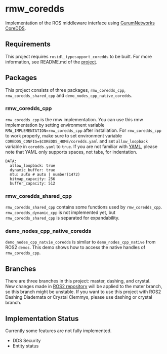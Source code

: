 # rmw_coredds
Implementation of the ROS middleware interface using [GurumNetworks CoreDDS](http://www.gurum.cc).

## Requirements
This project requires `rosidl_typesupport_coredds` to be built. For more information, see README.md of the [project](https://github.com/gurumnet/rosidl_typesupport_coredds).

## Packages
This project consists of three packages, `rmw_coredds_cpp`, `rmw_coredds_shared_cpp` and `demo_nodes_cpp_native_coredds`.  

### rmw_coredds_cpp
`rmw_coredds_cpp` is the rmw implementation. You can use this rmw implementation by setting environment variable `RMW_IMPLEMENTATION=rmw_coredds_cpp` after installation. For `rmw_coredds_cpp` to work properly, make sure to set environment variable `COREDDS_CONFIG=$COREDDS_HOME/coredds.yaml` and set `allow_loopback` variable in `coredds.yaml` to `true`. If you are not familiar with [YAML](https://yaml.org/), please note that YAML only supports spaces, not tabs, for indentation.  

```
DATA:
  allow_loopback: true
  dynamic_buffer: true
  mtu: auto # auto | number(1472)
  bitmap_capacity: 256
  buffer_capacity: 512
```

### rmw_coredds_shared_cpp
`rmw_coredds_shared_cpp` contains some functions used by `rmw_coredds_cpp`. `rmw_coredds_dynamic_cpp` is not implemented yet, but `rmw_coredds_shared_cpp` is separated for expandability.  

### demo_nodes_cpp_native_coredds
`demo_nodes_cpp_natvie_coredds` is similar to `demo_nodes_cpp_native` from ROS2 `demos`. This demo shows how to access the native handles of `rmw_coredds_cpp`.

## Branches
There are three branches in this project: master, dashing, and crystal.  
New changes made in [ROS2 repository](https://github.com/ros2) will be applied to the mater branch, so this branch might be unstable.
If you want to use this project with ROS2 Dashing Diademata or Crystal Clemmys, please use dashing or crystal branch.

## Implementation Status
Currently some features are not fully implemented.
- DDS Security
- Entity status
